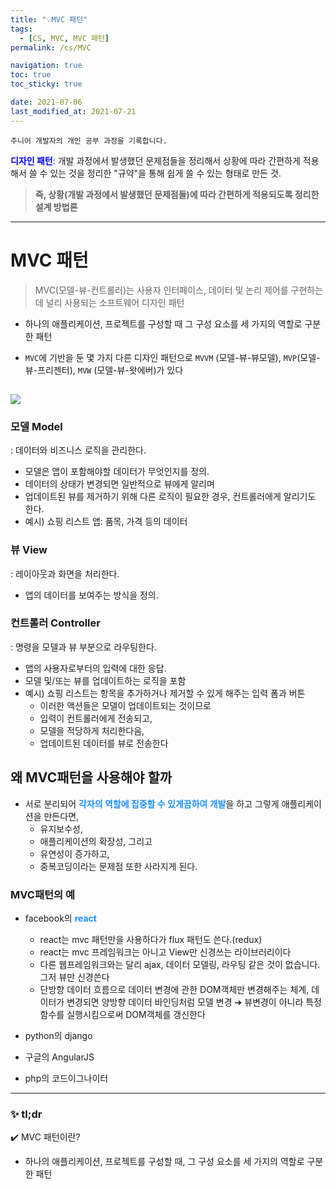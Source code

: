 ```yaml
---
title: "💡MVC 패턴"
tags:
  - [CS, MVC, MVC 패턴]
permalink: /cs/MVC

navigation: true
toc: true
toc_sticky: true

date: 2021-07-06
last_modified_at: 2021-07-21
---
```


`주니어 개발자의 개인 공부 과정을 기록합니다.`

<span style="color:blue">**디자인 패턴**: </span>개발 과정에서 발생했던 문제점들을 정리해서 상황에 따라 간편하게 적용해서 쓸 수 있는 것을 정리한 "규약"을 통해 쉽게 쓸 수 있는 형태로 만든 것. 
>**즉, 상황(개발 과정에서 발생했던 문제점들)에 따라 간편하게 적용되도록 정리한 설계 방법론**

---

# MVC 패턴

> MVC(모델-뷰-컨트롤러)는 사용자 인터페이스, 데이터 및 논리 제어를 구현하는데 널리 사용되는 소프트웨어 디자인 패턴

- 하나의 애플리케이션, 프로젝트를 구성할 때 그 구성 요소를 세 가지의 역할로 구분한 패턴

- `MVC`에 기반을 둔 몇 가지 다른 디자인 패턴으로 `MVVM` (모델-뷰-뷰모델), `MVP`(모델-뷰-프리젠터), `MVW` (모델-뷰-왓에버)가 있다

## ![](https://mdn.mozillademos.org/files/16042/model-view-controller-light-blue.png)

### 모델 Model

: 데이터와 비즈니스 로직을 관리한다.

- 모델은 앱이 포함해야할 데이터가 무엇인지를 정의.
- 데이터의 상태가 변경되면 일반적으로 뷰에게 알리며
- 업데이트된 뷰를 제거하기 위해 다른 로직이 필요한 경우, 컨트롤러에게 알리기도 한다.
- 예시) 쇼핑 리스트 앱: 품목, 가격 등의 데이터

### 뷰 View

: 레이아웃과 화면을 처리한다.

- 앱의 데이터를 보여주는 방식을 정의.

### 컨트롤러 Controller

: 명령을 모델과 뷰 부분으로 라우팅한다.

- 앱의 사용자로부터의 입력에 대한 응답.
- 모델 및/또는 뷰를 업데이트하는 로직을 포함
- 예시) 쇼핑 리스트는 항목을 추가하거나 제거할 수 있게 해주는 입력 폼과 버튼
  - 이러한 액션들은 모델이 업데이트되는 것이므로
  - 입력이 컨트롤러에게 전송되고,
  - 모델을 적당하게 처리한다음,
  - 업데이트된 데이터를 뷰로 전송한다

## 왜 MVC패턴을 사용해야 할까

- 서로 분리되어 <span style="color:dodgerblue">**각자의 역할에 집중할 수 있게끔하여 개발**</span>을 하고 그렇게 애플리케이션을 만든다면,
  - 유지보수성,
  - 애플리케이션의 확장성, 그리고
  - 유연성이 증가하고,
  - 중복코딩이라는 문제점 또한 사라지게 된다.

### MVC패턴의 예

- facebook의 <span style="color:dodgerblue">**react**</span>

  - react는 mvc 패턴만을 사용하다가 flux 패턴도 쓴다.(redux)
  - react는 mvc 프레임워크는 아니고 View만 신경쓰는 라이브러리이다
  - 다른 웹프레임워크와는 달리 ajax, 데이터 모델링, 라우팅 같은 것이 없습니다. 그저 뷰만 신경쓴다
  - 단방향 데이터 흐름으로 데이터 변경에 관한 DOM객체만 변경해주는 체계, 데이터가 변경되면 양방향 데이터 바인딩처럼 모델 변경 ➔ 뷰변경이 아니라 특정함수를 실행시킴으로써 DOM객체를 갱신한다

- python의 django
- 구글의 AngularJS
- php의 코드이그나이터

---

### ✨ tl;dr

✔️ MVC 패턴이란?

- 하나의 애플리케이션, 프로젝트를 구성할 때, 그 구성 요소를 세 가지의 역할로 구분한 패턴
